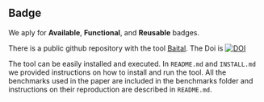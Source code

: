 ## Badge

We aply for **Available**, **Functional**, and **Reusable** badges.

There is a public github repository with the tool [Baital](https://github.com/meelgroup/baital).
The Doi is [![DOI](https://zenodo.org/badge/269304252.svg)](https://zenodo.org/badge/latestdoi/269304252)

The tool can be easily installed and executed. In `README.md` and `INSTALL.md` we provided instructions on how to install and run the tool. All the benchmarks used in the paper are included in the benchmarks folder and instructions on their reproduction are described in `README.md`.
